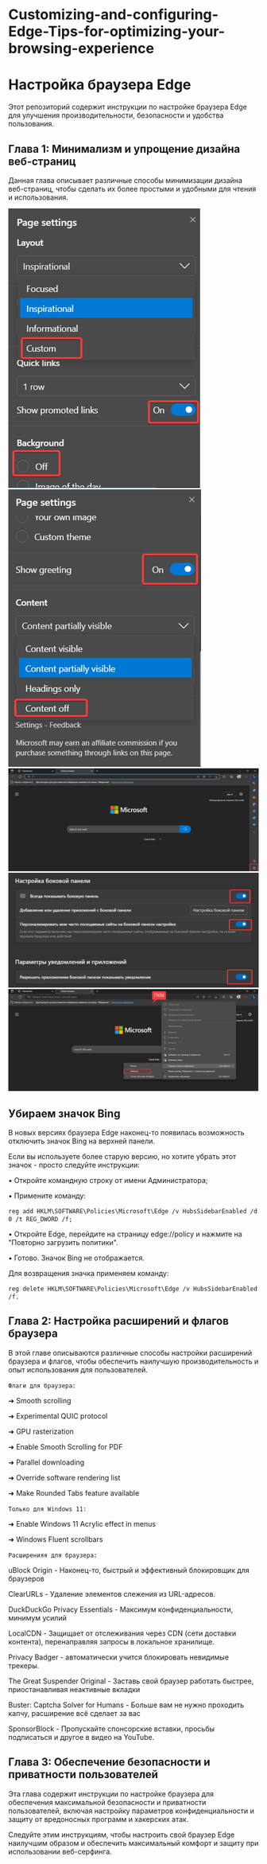 # Customizing-and-configuring-Edge-Tips-for-optimizing-your-browsing-experience

<h1>Настройка браузера Edge</h1>
<p>Этот репозиторий содержит инструкции по настройке браузера Edge для улучшения производительности, безопасности и удобства пользования.</p>

<h2>Глава 1: Минимализм и упрощение дизайна веб-страниц</h2>
<p>Данная глава описывает различные способы минимизации дизайна веб-страниц, чтобы сделать их более простыми и удобными для чтения и использования.</p>
<img src="screen3.png"> 
<img src="screen4.png">
<img src="scren2.png">
<img src="screen1.png">
<img src="screen5.png">


<h2>Убираем значок Bing</h2>

<p>В новых версиях браузера Edge наконец-то появилась возможность отключить значок Bing на верхней панели.</p>

<p>Если вы используете более старую версию, но хотите убрать этот значок - просто следуйте инструкции:</p>
<p>• Откройте командную строку от имени Администратора;</p>
<p>• Примените команду:</p>

```
reg add HKLM\SOFTWARE\Policies\Microsoft\Edge /v HubsSidebarEnabled /d 0 /t REG_DWORD /f;
```

<p>• Откройте Edge, перейдите на страницу edge://policy и нажмите на "Повторно загрузить политики".</p>
<p>• Готово. Значок Bing не отображается. </p>

<p>Для возвращения значка применяем команду:</p> 

```
reg delete HKLM\SOFTWARE\Policies\Microsoft\Edge /v HubsSidebarEnabled /f.
```

<h2>Глава 2: Настройка раcширений и флагов браузера</h2>
<p>В этой главе описываются различные способы настройки расширений браузера и флагов, чтобы обеспечить наилучшую производительность и опыт использования для пользователей.</p>

`Флаги для браузера:`
<p>➜ Smooth scrolling</p>
<p>➜ Experimental QUIC protocol</p>
<p>➜ GPU rasterization</p>
<p>➜ Enable Smooth Scrolling for PDF</p>
<p>➜ Parallel downloading</p>
<p>➜ Override software rendering list</p>
<p>➜ Make Rounded Tabs feature available</p>
<p> </p>

``Только для Windows 11:``
<p>➜ Enable Windows 11 Acrylic effect in menus</p>
<p>➜ Windows Fluent scrollbars</p>

<p> </p>
<p> </p>

`Расширенияя для браузера:`
<p>uBlock Origin - Наконец-то, быстрый и эффективный блокировщик для браузеров </p>
<p>ClearURLs - Удаление элементов слежения из URL-адресов. </p>
<p>DuckDuckGo Privacy Essentials - Максимум конфиденциальности, минимум усилий </p>
<p>LocalCDN - Защищает от отслеживания через CDN (сети доставки контента), перенаправляя запросы в локальное хранилище. </p>
<p>Privacy Badger - автоматически учится блокировать невидимые трекеры.</p>
<p>The Great Suspender Original - Заставь свой браузер работать быстрее, приостанавливая неактивные вкладки </p>
<p>Buster: Captcha Solver for Humans - Больше вам не нужно проходить капчу, расширение всё сделает за вас </p>
<p>SponsorBlock - Пропускайте спонсорские вставки, просьбы подписаться и другое в видео на YouTube. </p>






<h2>Глава 3: Обеспечение безопасности и приватности пользователей</h2>
<p>Эта глава содержит инструкции по настройке браузера для обеспечения максимальной безопасности и приватности пользователей, включая настройку параметров конфиденциальности и защиту от вредоносных программ и хакерских атак.</p>

<p>Следуйте этим инструкциям, чтобы настроить свой браузер Edge наилучшим образом и обеспечить максимальный комфорт и защиту при использовании веб-серфинга.</p>

